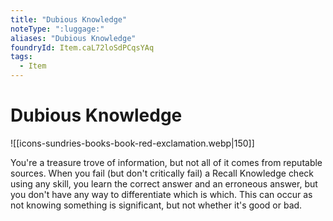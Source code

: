```yaml
---
title: "Dubious Knowledge"
noteType: ":luggage:"
aliases: "Dubious Knowledge"
foundryId: Item.caL72loSdPCqsYAq
tags:
  - Item
---
```


# Dubious Knowledge
![[icons-sundries-books-book-red-exclamation.webp|150]]

You're a treasure trove of information, but not all of it comes from reputable sources. When you fail (but don't critically fail) a Recall Knowledge check using any skill, you learn the correct answer and an erroneous answer, but you don't have any way to differentiate which is which. This can occur as not knowing something is significant, but not whether it's good or bad.
